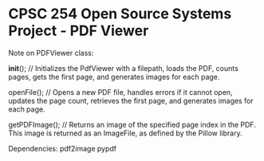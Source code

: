 # CPSC 254 Open Source Systems Project - PDF Viewer

Note on PDFViewer class:

__init__(); // Initializes the PdfViewer with a filepath, loads the PDF, counts pages, gets the first page, and generates images for each page.

openFile(); // Opens a new PDF file, handles errors if it cannot open, updates the page count, retrieves the first page, and generates images for each page.

getPDFImage(); // Returns an image of the specified page index in the PDF. This image is returned as an ImageFile, as defined by the Pillow library.


Dependencies: 
pdf2image
pypdf
